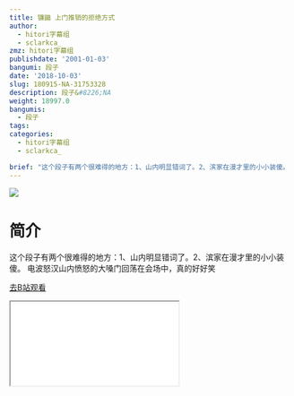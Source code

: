 ```yaml
---
title: 镰鼬 上门推销的拒绝方式
author:
  - hitori字幕组
  - sclarkca_
zmz: hitori字幕组
publishdate: '2001-01-03'
bangumi: 段子
date: '2018-10-03'
slug: 180915-NA-31753328
description: 段子&#8226;NA
weight: 18997.0
bangumis:
  - 段子
tags:
categories:
  - hitori字幕组
  - sclarkca_

brief: "这个段子有两个很难得的地方：1、山内明显错词了。2、滨家在漫才里的小小装傻。 电波怒汉山内愤怒的大嗓门回荡在会场中，真的好好笑"
---
```

![](https://i.imgur.com/RzMwdCy.jpg)
# 简介  
这个段子有两个很难得的地方：1、山内明显错词了。2、滨家在漫才里的小小装傻。
电波怒汉山内愤怒的大嗓门回荡在会场中，真的好好笑  

[去B站观看](https://www.bilibili.com/video/av31753328/)
<div class ="resp-container"><iframe class="testiframe" src="//player.bilibili.com/player.html?aid=31753328"", scrolling="no", allowfullscreen="true" > </iframe></div> 
